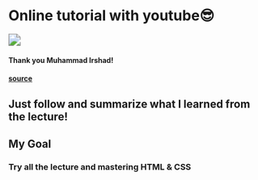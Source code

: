 # Online tutorial with youtube&#128526;

 <img src="https://yt3.ggpht.com/a/AATXAJwBtKw7erVLtS31HvYvlsqSZ5tPti-kxeJNjEebiQ=s100-c-k-c0xffffffff-no-rj-mo" style="zoom:150%;" />



#### Thank you Muhammad Irshad!

#### [source](www.onlinetutorialsweb.com)



## Just follow and summarize what I learned from the lecture!



## My Goal 

### Try all the lecture and mastering HTML & CSS